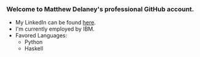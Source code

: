 ### Welcome to Matthew Delaney's professional GitHub account.

- My LinkedIn can be found [here](https://www.linkedin.com/in/matthew-d-b1a619137/).
- I'm currently employed by IBM.
- Favored Languages:
  - Python
  - Haskell

<!---
matt-152/matt-152 is a ✨ special ✨ repository because its `README.md` (this file) appears on your GitHub profile.
You can click the Preview link to take a look at your changes.
--->
